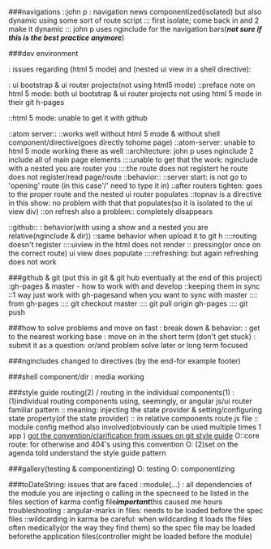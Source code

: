 ###navigations
::john p : navigation news componentized(isolated) but also dynamic using some sort of route script
::: first isolate; come back in and 2 make it dynamic
::: john p uses nginclude for the navigation bars(***not sure if this is the best practice anymore***)


###dev environment

: issues regarding (html 5 mode) and (nested ui view in a shell directive):

: ui bootstrap & ui router projects(not using html5 mode)
::preface note on html 5 mode: both ui bootstrap & ui router projects not using html 5 mode in their git h-pages

::html 5 mode: unable to get it with github

::atom server::
::works well without html 5 mode & without shell component/directive(goes directly tohome page)
::atom-server: unable to html 5 mode working there as well
::architecture: john p uses nginclude 2 include all of main page elements
::::unable to get that the work: nginclude with a nested you are router you
::::the route does not registert he route does not register/read page/route
::behavior::
::server start: is not go to 'opening' route (in this case'/' need to type it in)
::after routers tighten: goes to the proper route and the nested ui router populates
::topnav is a directive in this show: no problem with that that populates(so it is isolated to the ui view  div)
::on refresh also a problem:: completely disappears

::github::
: behavior(with using a show and a nested you are relative(nginclude & dir))
::same behavior when upload it to git h
::::routing doesn't register
::::uiview in the html does  not render
:: pressing(or once on the correct route) ui view does populate
::::refreshing: but again refreshing does not work


###github & git (put this in git & git hub eventually at the end of this project)
:gh-pages & master  - how to work with and develop
::keeping them in sync
::1 way just work with gh-pagesand when you want to sync with master
:::: from  gh-pages
:::: git checkout master
:::: git pull origin gh-pages
:::: git push


###how to solve problems and move on fast
: break down & behavior:
: get to the nearest working base
: move on in the short term (don't get stuck)
: submit it as a question: or/and problem solve later or long term focused

###ngincludes changed to directives (by the end-for example footer)

###shell component/dir
: media working

###style guide routing(2) / routing in the individual components(1)
: (1)individual routing components using, seemingly, or angular js/ui router familiar pattern
:: meaning: injecting the state provider & setting/configuring state property(of the state provider)
:: in relative components route.js file
:: module config method also involved(obviously can be used multiple times 1 app )
[got the convention/clarification from issues on git style guide](https://github.com/johnpapa/angular-styleguide/issues/565)
O::core route: for otherwise and 404's using this convention
O: (2)set on the agenda told understand the style guide pattern

###gallery(testing & componentizing)
O: testing
O: componentizing


###toDateString: issues that are faced
::module(...) : all dependencies of the module you are injecting o calling in the specneed to be listed in the files section of karma config file***important***this caused me hours troubleshooting
: angular-marks in files: needs to be loaded before the spec files
::wildcarding in karma be careful: when wildcarding it loads the files often medically(or the way they find them) so the spec file may be loaded beforethe application files(controller might be loaded before the module)

